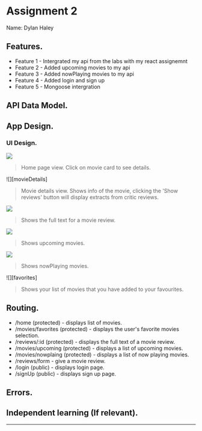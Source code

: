 # Assignment 2 

Name: Dylan Haley

## Features.
 + Feature 1 - Intergrated my api from the labs with my react assignemnt
 + Feature 2 - Added upcoming movies to my api
 + Feature 3 - Added nowPlaying movies to my api
 + Feature 4 - Added login and sign up
 + Feature 5 - Mongoose intergration 

## API Data Model.


## App Design.

### UI Design.
![][cardLink]
>Home page view. Click on movie card to see details.

![][movieDetails]
>Movie details view. Shows info of the movie, clicking the 'Show reviews' button will display extracts from critic reviews.

![][review]
>Shows the full text for a movie review.

![][upcoming]
>Shows upcoming movies.

![][nowPlaying]
>Shows nowPlaying movies.

![][favorites]
>Shows your list of movies that you have added to your favourites.
## Routing.
+ /home (protected) - displays list of movies.
+ /movies/favorites (protected) - displays the user's favorite movies selection.
+ /reviews/:id (protected) - displays the full text of a movie review.
+ /movies/upcoming (protected) - displays a list of upcoming movies.
+ /movies/nowplaing (protected) - displays a list of now playing movies.
+ /reviews/form - give a movie review.
+ /login (public) - displays login page.
+ /signUp (public) - displays sign up page.

## Errors.

## Independent learning (If relevant).

---------------------------------

[model]: ./data.jpg
[movieDetail]: ./public/movieDetail.png
[review]: ./public/review.png
[reviewLink]: ./public/reviewlink.png
[cardLink]: ./public/cardlink.png
[stories]: ./public/storybook.png
[latest]: ./public/latest.png
[upcoming]: ./public/upcoming.png
[nowplaying]: ./public/nowplaying.png

